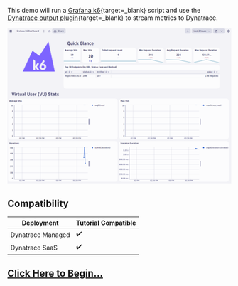 This demo will run a [Grafana k6](https://k6.io){target=_blank} script and use the [Dynatrace output plugin](https://www.dynatrace.com/hub/detail/grafana-k6){target=_blank} to stream metrics to Dynatrace.

![Dynatrace k6 dashboard](images/k6-dashboard.png)

## Compatibility

| Deployment         | Tutorial Compatible |
|--------------------|---------------------|
| Dynatrace Managed  | ✔️                 |
| Dynatrace SaaS     | ✔️                 |

## [Click Here to Begin...](getting-started.md)